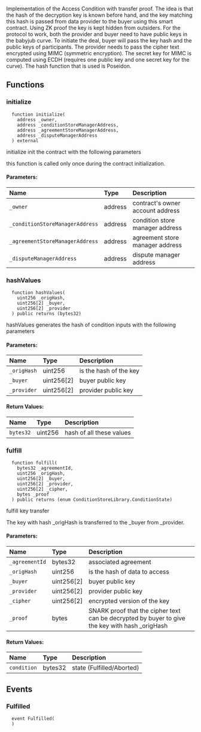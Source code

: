 
Implementation of the Access Condition with transfer proof.
The idea is that the hash of the decryption key is known before hand, and the key matching this hash
is passed from data provider to the buyer using this smart contract. Using ZK proof the key is kept
hidden from outsiders. For the protocol to work, both the provider and buyer need to have public keys
in the babyjub curve. To initiate the deal, buyer will pass the key hash and the public keys of participants.
The provider needs to pass the cipher text encrypted using MIMC (symmetric encryption). The secret key for MIMC
is computed using ECDH (requires one public key and one secret key for the curve). The hash function that is
used is Poseidon.

## Functions
### initialize
```solidity
  function initialize(
    address _owner,
    address _conditionStoreManagerAddress,
    address _agreementStoreManagerAddress,
    address _disputeManagerAddress
  ) external
```
initialize init the 
      contract with the following parameters

this function is called only once during the contract
      initialization.

#### Parameters:
| Name | Type | Description                                                          |
| :--- | :--- | :------------------------------------------------------------------- |
|`_owner` | address | contract's owner account address
|`_conditionStoreManagerAddress` | address | condition store manager address
|`_agreementStoreManagerAddress` | address | agreement store manager address
|`_disputeManagerAddress` | address | dispute manager address

### hashValues
```solidity
  function hashValues(
    uint256 _origHash,
    uint256[2] _buyer,
    uint256[2] _provider
  ) public returns (bytes32)
```
hashValues generates the hash of condition inputs 
       with the following parameters


#### Parameters:
| Name | Type | Description                                                          |
| :--- | :--- | :------------------------------------------------------------------- |
|`_origHash` | uint256 | is the hash of the key
|`_buyer` | uint256[2] | buyer public key
|`_provider` | uint256[2] | provider public key

#### Return Values:
| Name                           | Type          | Description                                                                  |
| :----------------------------- | :------------ | :--------------------------------------------------------------------------- |
|`bytes32`| uint256 | hash of all these values
### fulfill
```solidity
  function fulfill(
    bytes32 _agreementId,
    uint256 _origHash,
    uint256[2] _buyer,
    uint256[2] _provider,
    uint256[2] _cipher,
    bytes _proof
  ) public returns (enum ConditionStoreLibrary.ConditionState)
```
fulfill key transfer

The key with hash _origHash is transferred to the _buyer from _provider.

#### Parameters:
| Name | Type | Description                                                          |
| :--- | :--- | :------------------------------------------------------------------- |
|`_agreementId` | bytes32 | associated agreement
|`_origHash` | uint256 | is the hash of data to access
|`_buyer` | uint256[2] | buyer public key
|`_provider` | uint256[2] | provider public key
|`_cipher` | uint256[2] | encrypted version of the key
|`_proof` | bytes | SNARK proof that the cipher text can be decrypted by buyer to give the key with hash _origHash 

#### Return Values:
| Name                           | Type          | Description                                                                  |
| :----------------------------- | :------------ | :--------------------------------------------------------------------------- |
|`condition`| bytes32 | state (Fulfilled/Aborted)
## Events
### Fulfilled
```solidity
  event Fulfilled(
  )
```



